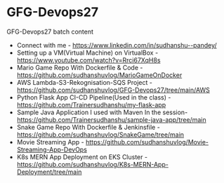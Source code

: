 # GFG-Devops27
GFG-Devops27 batch content

- Connect with me - https://www.linkedin.com/in/sudhanshu--pandey/
- Setting up a VM(Virtual Machine) on VirtualBox - https://www.youtube.com/watch?v=Rrci67XqH8s
- Mario Game Repo With Dockerfile & Code - https://github.com/sudhanshuvlog/MarioGameOnDocker
- AWS Lambda-S3-Rekognisation-SQS Project - 
https://github.com/sudhanshuvlog/GFG-Devops27/tree/main/AWS
- Python Flask App CI-CD Pipeline(Used in the class) - https://github.com/Trainersudhanshu/my-flask-app
- Sample Java Application I used with Maven In the session- https://github.com/Trainersudhanshu/sample-java-app/tree/main
- Snake Game Repo With Dockerfile & Jenkinsfile - https://github.com/sudhanshuvlog/SnakeGame/tree/main
- Movie Streaming App - https://github.com/sudhanshuvlog/Movie-Streaming-App-DevOps
- K8s MERN App Deployment on EKS Cluster - https://github.com/sudhanshuvlog/K8s-MERN-App-Deployment/tree/main

